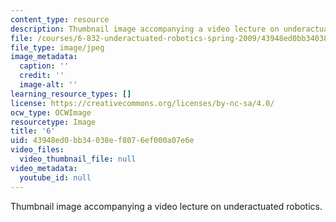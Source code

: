 ```yaml
---
content_type: resource
description: Thumbnail image accompanying a video lecture on underactuated robotics.
file: /courses/6-832-underactuated-robotics-spring-2009/43948ed0bb34038ef8076ef000a07e6e_6.jpg
file_type: image/jpeg
image_metadata:
  caption: ''
  credit: ''
  image-alt: ''
learning_resource_types: []
license: https://creativecommons.org/licenses/by-nc-sa/4.0/
ocw_type: OCWImage
resourcetype: Image
title: '6'
uid: 43948ed0-bb34-038e-f807-6ef000a07e6e
video_files:
  video_thumbnail_file: null
video_metadata:
  youtube_id: null
---
```

Thumbnail image accompanying a video lecture on underactuated robotics.